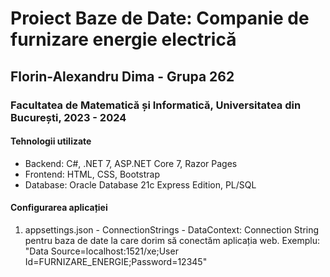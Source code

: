 # Proiect Baze de Date: Companie de furnizare energie electrică
## Florin-Alexandru Dima - Grupa 262
### Facultatea de Matematică și Informatică, Universitatea din București, 2023 - 2024

#### Tehnologii utilizate
- Backend: C#, .NET 7, ASP.NET Core 7, Razor Pages
- Frontend: HTML, CSS, Bootstrap
- Database: Oracle Database 21c Express Edition, PL/SQL

#### Configurarea aplicației
1. appsettings.json - ConnectionStrings - DataContext: Connection String pentru baza de date la care dorim să conectăm aplicația web. Exemplu: "Data Source=localhost:1521/xe;User Id=FURNIZARE_ENERGIE;Password=12345"

